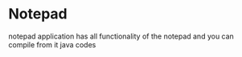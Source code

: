 # Notepad
notepad application has all functionality of the notepad and you can compile from it java codes
